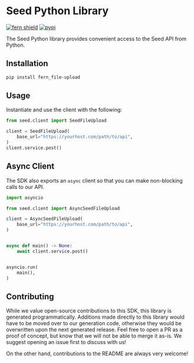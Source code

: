# Seed Python Library

[![fern shield](https://img.shields.io/badge/%F0%9F%8C%BF-SDK%20generated%20by%20Fern-brightgreen)](https://github.com/fern-api/fern)
[![pypi](https://img.shields.io/pypi/v/fern_file-upload)](https://pypi.python.org/pypi/fern_file-upload)

The Seed Python library provides convenient access to the Seed API from Python.

## Installation

```sh
pip install fern_file-upload
```

## Usage

Instantiate and use the client with the following:

```python
from seed.client import SeedFileUpload

client = SeedFileUpload(
    base_url="https://yourhost.com/path/to/api",
)
client.service.post()
```

## Async Client

The SDK also exports an `async` client so that you can make non-blocking calls to our API.

```python
import asyncio

from seed.client import AsyncSeedFileUpload

client = AsyncSeedFileUpload(
    base_url="https://yourhost.com/path/to/api",
)


async def main() -> None:
    await client.service.post()


asyncio.run(
    main(),
)
```

## Contributing

While we value open-source contributions to this SDK, this library is generated programmatically.
Additions made directly to this library would have to be moved over to our generation code,
otherwise they would be overwritten upon the next generated release. Feel free to open a PR as
a proof of concept, but know that we will not be able to merge it as-is. We suggest opening
an issue first to discuss with us!

On the other hand, contributions to the README are always very welcome!
